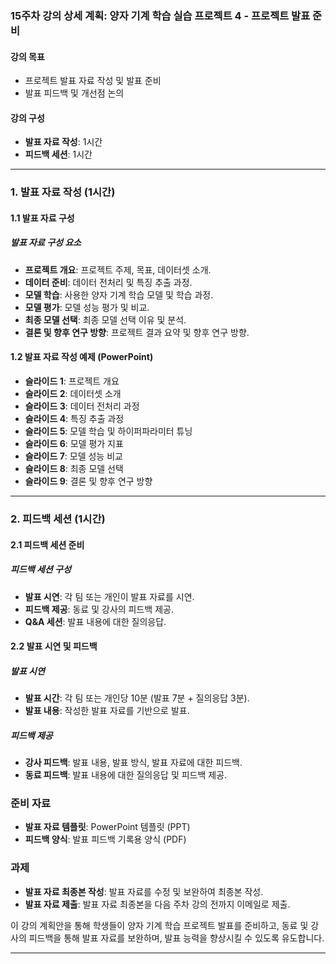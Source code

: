 ### 15주차 강의 상세 계획: 양자 기계 학습 실습 프로젝트 4 - 프로젝트 발표 준비

#### 강의 목표
- 프로젝트 발표 자료 작성 및 발표 준비
- 발표 피드백 및 개선점 논의

#### 강의 구성
- **발표 자료 작성**: 1시간
- **피드백 세션**: 1시간

---

### 1. 발표 자료 작성 (1시간)

#### 1.1 발표 자료 구성

##### 발표 자료 구성 요소
- **프로젝트 개요**: 프로젝트 주제, 목표, 데이터셋 소개.
- **데이터 준비**: 데이터 전처리 및 특징 추출 과정.
- **모델 학습**: 사용한 양자 기계 학습 모델 및 학습 과정.
- **모델 평가**: 모델 성능 평가 및 비교.
- **최종 모델 선택**: 최종 모델 선택 이유 및 분석.
- **결론 및 향후 연구 방향**: 프로젝트 결과 요약 및 향후 연구 방향.

#### 1.2 발표 자료 작성 예제 (PowerPoint)
- **슬라이드 1**: 프로젝트 개요
- **슬라이드 2**: 데이터셋 소개
- **슬라이드 3**: 데이터 전처리 과정
- **슬라이드 4**: 특징 추출 과정
- **슬라이드 5**: 모델 학습 및 하이퍼파라미터 튜닝
- **슬라이드 6**: 모델 평가 지표
- **슬라이드 7**: 모델 성능 비교
- **슬라이드 8**: 최종 모델 선택
- **슬라이드 9**: 결론 및 향후 연구 방향

---

### 2. 피드백 세션 (1시간)

#### 2.1 피드백 세션 준비

##### 피드백 세션 구성
- **발표 시연**: 각 팀 또는 개인이 발표 자료를 시연.
- **피드백 제공**: 동료 및 강사의 피드백 제공.
- **Q&A 세션**: 발표 내용에 대한 질의응답.

#### 2.2 발표 시연 및 피드백

##### 발표 시연
- **발표 시간**: 각 팀 또는 개인당 10분 (발표 7분 + 질의응답 3분).
- **발표 내용**: 작성한 발표 자료를 기반으로 발표.

##### 피드백 제공
- **강사 피드백**: 발표 내용, 발표 방식, 발표 자료에 대한 피드백.
- **동료 피드백**: 발표 내용에 대한 질의응답 및 피드백 제공.

### 준비 자료
- **발표 자료 템플릿**: PowerPoint 템플릿 (PPT)
- **피드백 양식**: 발표 피드백 기록용 양식 (PDF)

### 과제
- **발표 자료 최종본 작성**: 발표 자료를 수정 및 보완하여 최종본 작성.
- **발표 자료 제출**: 발표 자료 최종본을 다음 주차 강의 전까지 이메일로 제출.

이 강의 계획안을 통해 학생들이 양자 기계 학습 프로젝트 발표를 준비하고, 동료 및 강사의 피드백을 통해 발표 자료를 보완하며, 발표 능력을 향상시킬 수 있도록 유도합니다.

---

